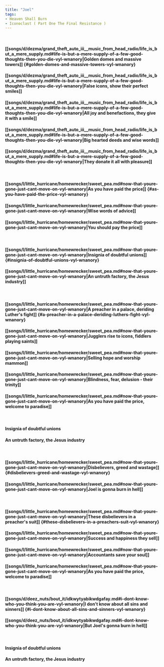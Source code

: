 ```yaml
---
title: "Joel"
tags:
- Heaven Shall Burn
- Iconoclast ( Part One The Final Resistance )
---
```

&nbsp;
#### [[songs/d/dezma/grand_theft_auto_iii__music_from_head_radio/life_is_but_a_mere_supply.md#life-is-but-a-mere-supply-of-a-few-good-thoughts-then-you-die-vyl-wnanory|Golden domes and massive towers]] {#golden-domes-and-massive-towers-vyl-wnanory}
#### [[songs/d/dezma/grand_theft_auto_iii__music_from_head_radio/life_is_but_a_mere_supply.md#life-is-but-a-mere-supply-of-a-few-good-thoughts-then-you-die-vyl-wnanory|False icons, show their perfect smiles]]
#### [[songs/d/dezma/grand_theft_auto_iii__music_from_head_radio/life_is_but_a_mere_supply.md#life-is-but-a-mere-supply-of-a-few-good-thoughts-then-you-die-vyl-wnanory|All joy and benefactions, they give it with a smile]]
#### [[songs/d/dezma/grand_theft_auto_iii__music_from_head_radio/life_is_but_a_mere_supply.md#life-is-but-a-mere-supply-of-a-few-good-thoughts-then-you-die-vyl-wnanory|Big hearted deeds and wise words]]
#### [[songs/d/dezma/grand_theft_auto_iii__music_from_head_radio/life_is_but_a_mere_supply.md#life-is-but-a-mere-supply-of-a-few-good-thoughts-then-you-die-vyl-wnanory|They donate it all with pleasure]]
&nbsp;
#### [[songs/l/little_hurricane/homewrecker/sweet_pea.md#now-that-youre-gone-just-cant-move-on-vyl-wnanory|As you have paid the price]] {#as-you-have-paid-the-price-vyl-wnanory}
#### [[songs/l/little_hurricane/homewrecker/sweet_pea.md#now-that-youre-gone-just-cant-move-on-vyl-wnanory|Wise words of advice]]
#### [[songs/l/little_hurricane/homewrecker/sweet_pea.md#now-that-youre-gone-just-cant-move-on-vyl-wnanory|You should pay the price]]
&nbsp;
#### [[songs/l/little_hurricane/homewrecker/sweet_pea.md#now-that-youre-gone-just-cant-move-on-vyl-wnanory|Insignia of doubtful unions]] {#insignia-of-doubtful-unions-vyl-wnanory}
#### [[songs/l/little_hurricane/homewrecker/sweet_pea.md#now-that-youre-gone-just-cant-move-on-vyl-wnanory|An untruth factory, the Jesus industry]]
&nbsp;
#### [[songs/l/little_hurricane/homewrecker/sweet_pea.md#now-that-youre-gone-just-cant-move-on-vyl-wnanory|A preacher in a palace, deriding Luther's fight]] {#a-preacher-in-a-palace-deriding-luthers-fight-vyl-wnanory}
#### [[songs/l/little_hurricane/homewrecker/sweet_pea.md#now-that-youre-gone-just-cant-move-on-vyl-wnanory|Jugglers rise to icons, fiddlers playing saints]]
#### [[songs/l/little_hurricane/homewrecker/sweet_pea.md#now-that-youre-gone-just-cant-move-on-vyl-wnanory|Selling hope and worship mammon]]
#### [[songs/l/little_hurricane/homewrecker/sweet_pea.md#now-that-youre-gone-just-cant-move-on-vyl-wnanory|Blindness, fear, delusion - their trinity]]
#### [[songs/l/little_hurricane/homewrecker/sweet_pea.md#now-that-youre-gone-just-cant-move-on-vyl-wnanory|As you have paid the price, welcome to paradise]]
&nbsp;
#### Insignia of doubtful unions
#### An untruth factory, the Jesus industry
&nbsp;
#### [[songs/l/little_hurricane/homewrecker/sweet_pea.md#now-that-youre-gone-just-cant-move-on-vyl-wnanory|Disbelievers, greed and wastage]] {#disbelievers-greed-and-wastage-vyl-wnanory}
#### [[songs/l/little_hurricane/homewrecker/sweet_pea.md#now-that-youre-gone-just-cant-move-on-vyl-wnanory|Joel is gonna burn in hell]]
&nbsp;
#### [[songs/l/little_hurricane/homewrecker/sweet_pea.md#now-that-youre-gone-just-cant-move-on-vyl-wnanory|These disbelievers in a preacher's suit]] {#these-disbelievers-in-a-preachers-suit-vyl-wnanory}
#### [[songs/l/little_hurricane/homewrecker/sweet_pea.md#now-that-youre-gone-just-cant-move-on-vyl-wnanory|Success and happiness they sell]]
#### [[songs/l/little_hurricane/homewrecker/sweet_pea.md#now-that-youre-gone-just-cant-move-on-vyl-wnanory|Accountants save your soul]]
#### [[songs/l/little_hurricane/homewrecker/sweet_pea.md#now-that-youre-gone-just-cant-move-on-vyl-wnanory|As you have paid the price, welcome to paradise]]
&nbsp;
#### [[songs/d/deez_nuts/bout_it/idkwytyabikwdgafay.md#i-dont-know-who-you-think-you-are-vyl-wnanory|I don't know about all sins and sinners]] {#i-dont-know-about-all-sins-and-sinners-vyl-wnanory}
#### [[songs/d/deez_nuts/bout_it/idkwytyabikwdgafay.md#i-dont-know-who-you-think-you-are-vyl-wnanory|But Joel's gonna burn in hell]]
&nbsp;
#### Insignia of doubtful unions
#### An untruth factory, the Jesus industry
